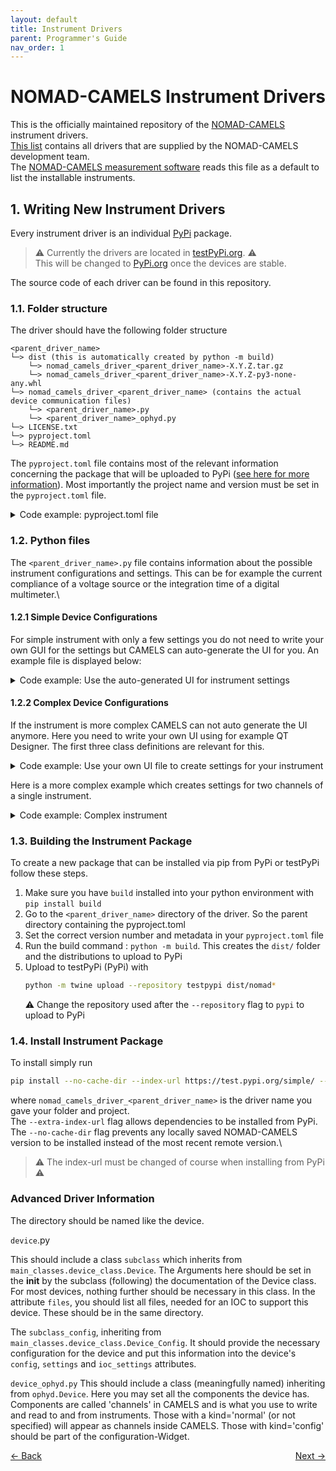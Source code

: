 ```yaml
---
layout: default
title: Instrument Drivers
parent: Programmer's Guide
nav_order: 1
---
```

# NOMAD-CAMELS Instrument Drivers
This is the officially maintained repository of the [NOMAD-CAMELS](https://fau-lap.github.io/NOMAD-CAMELS/) instrument drivers.\
[This list](/drivers_list.txt) contains all drivers that are supplied by the NOMAD-CAMELS development team. \
The [NOMAD-CAMELS measurement software](https://fau-lap.github.io/NOMAD-CAMELS/)  reads this file as a default to list the installable instruments. 
## 1. Writing New Instrument Drivers
Every instrument driver is an individual [PyPi](https://pypi.org/) package.
> &#9888; 
> Currently the drivers are located in [testPyPi.org](https://testPyPi.org/). &#9888;\
> This will be changed to [PyPi.org](https://PyPi.org/) once the devices are stable.

The source code of each driver can be found in this repository.
### 1.1. Folder structure
The driver should have the following folder structure
```
<parent_driver_name>
└─> dist (this is automatically created by python -m build)
    └─> nomad_camels_driver_<parent_driver_name>-X.Y.Z.tar.gz
    └─> nomad_camels_driver_<parent_driver_name>-X.Y.Z-py3-none-any.whl
└─> nomad_camels_driver_<parent_driver_name> (contains the actual device communication files)
    └─> <parent_driver_name>.py
    └─> <parent_driver_name>_ophyd.py
└─> LICENSE.txt
└─> pyproject.toml
└─> README.md
```
The `pyproject.toml` file contains most of the relevant information concerning the package that will be uploaded to PyPi ([see here for more information](https://setuptools.pypa.io/en/latest/userguide/quickstart.html)). 
Most importantly the project name and version must be set in the `pyproject.toml` file.

<details>
  <summary>Code example: pyproject.toml file</summary>

```toml
[build-system]
requires = ["setuptools>=61.0"]
build-backend = "setuptools.build_meta"

[project]
name = "nomad_camels_driver_keithley_237"
version = "0.1.4"
authors = [
    { name="FAIRmat - HU Berlin", email="nomad-camels@fau.de" }
]
description = "Device driver for the Keithley 237 SMU."
readme = "README.md"
requires-python = ">=3.9.6"
classifiers = [
    "Programming Language :: Python :: 3",
    "License :: OSI Approved :: GNU Lesser General Public License v2 (LGPLv2)",
    "Operating System :: Microsoft :: Windows",
]
dependencies = [
    "pyvisa",
]
[project.urls]
"GitHub Page" = "https://github.com/FAU-LAP/NOMAD-CAMELS"
"Documentation" = "https://fau-lap.github.io/NOMAD-CAMELS/"
```

</details>

### 1.2. Python files
The `<parent_driver_name>.py` file contains information about the possible instrument configurations and settings. This can be for example the current compliance of a voltage source or the integration time of a digital multimeter.\
#### 1.2.1 Simple Device Configurations
For simple instrument with only a few settings you do not need to write your own GUI for the settings but CAMELS can auto-generate the UI for you. An example file is displayed below:

<details>
  <summary>Code example: Use the auto-generated UI for instrument settings</summary>

```python
from nomad_camels_driver_keithley_237.keithley_237_ophyd import Keithley_237 # Change this line!
from nomad_camels.main_classes import device_class

class subclass(device_class.Device):
    def __init__(self, **kwargs):
        # You can search for individual tags in the NOMAD-CAMELS GUI
        super().__init__(name='keithley_237', virtual=False, tags=['DMM', 'voltage', 'current',],       
                         directory='keithley_237', ophyd_device=Keithley_237, 
                         ophyd_class_name='Keithley_237', **kwargs)
        # These are the default values of the configuration settings  
        self.config['Four_wire'] = False
        self.config['Averages'] = "1"
        self.config['Integration_time'] = "20ms"
        self.config['Current_compliance_range'] = "Auto"
        self.config['Current_compliance'] = 1e-6
        self.config['Voltage_compliance_range'] = "Auto"
        self.config['Voltage_compliance'] = 10
        self.config['Bias_delay'] = 0
        self.config['Source_Type'] = "Voltage"
        self.config['Sweep_Hysteresis'] = False

# This adds a simple GUI of the configuration settings that you add below. 
# This way you do NOT need to write our own GUI for the instrument settings.
# This can be used for simple instruments with only a few settings.
# For more complicated instruments (with e.g. multiple channels) it might be necessary to write a more advanced GUI
class subclass_config(device_class.Simple_Config):
    def __init__(self, parent=None, data='', settings_dict=None,
                 config_dict=None, ioc_dict=None, additional_info=None):
        # Each dictionary entry become a combo box with the values ad drop down optins
        comboBoxes = {'Source_Type': ["Voltage", "Current", "Sweep Voltage", "Sweep Current"],
                      'Current_compliance_range': ["Auto", "1nA", "10nA", "100nA", "1uA",
                                             "10uA", "100uA", "1mA", "10mA", "100mA"],
                      'Voltage_compliance_range': ["Auto", "1.1V", "11V", "110V", "1100V"],
                      "Averages": ["1", "2", "4", "8", "16", "32"],
                      'Integration_time': ["20ms", "4ms", "0.4ms"],
                      }
        # Creates text fields in to which the user can write. 
        # It knows what type of field (bool, number, ...) it is from the default value above.
        labels = {'Source_Type': 'Source type',
                  'Current_compliance_range': 'Compliance range (A)',
                  'Voltage_compliance_range': 'Compliance range (V)',
                  'Integration_time': 'Integration time',
                  'Four_wire': 'Four wire',
                  'Current_compliance': 'Current compliance',
                  'Voltage_compliance': 'Voltage compliance',
                  'Bias_delay': 'Bias delay',
                  'Sweep_Hysteresis': 'Sweep Hysteresis',
                  }
        super().__init__(parent, 'Keithley 237', data, settings_dict,
                         config_dict, ioc_dict, additional_info, comboBoxes=comboBoxes, labels=labels)
        self.comboBox_connection_type.addItem('Local VISA')
        self.load_settings()
```

</details>


#### 1.2.2 Complex Device Configurations
If the instrument is more complex CAMELS can not auto generate the UI anymore. Here you need to write your own UI using for example QT Designer. The first three class definitions are relevant for this. 
<details>
  <summary>Code example: Use your own UI file to create settings for your instrument</summary>

```python
from CAMELS.main_classes import device_class
from .andor_shamrock_500_config import Ui_andor_shamrock500_config
from .andor_shamrock_500_ophyd import Andor_Shamrock_500
from PySide6.QtWidgets import QTabWidget


class subclass(device_class.Device):
    def __init__(self, **kwargs):
        super().__init__(name='andor_shamrock_500', virtual=False,
                         tags=[ 'spectrometer', 'spectrum', 'Andor',],
                         directory='andor_shamrock_500', ophyd_device=Andor_Shamrock_500,
                         ophyd_class_name='Andor_Shamrock_500', **kwargs)

class subclass_config(device_class.Device_Config):
    def __init__(self, parent=None, data='', settings_dict=None, config_dict=None, additional_info=None, **kwargs):
        super().__init__(parent, 'Andor Shamrock 500', data, settings_dict=settings_dict, config_dict=config_dict, additional_info=additional_info, no_ioc_connection=True, **kwargs)
        self.comboBox_connection_type.addItem('Windows dll')
        # self.comboBox_connection_type.addItem('Local VISA')
        self.tab_widget = QTabWidget()
        conf1 = {}
        for key, val in config_dict.items():
            if key.endswith('1'):
                conf1[key[:-1]] = val
        # !!!!!!!!!!!!!!!!!!!!!!!!!!!!!!!
        # Here you add your own UI as a tab widget. This is the key part !!!!!  
        # !!!!!!!!!!!!!!!!!!!!!!!!!!!!!!!
        self.channel_widge_1 = subclass_config_sub(config_dict=conf1, parent=parent, settings_dict=settings_dict)
        self.tab_widget.addTab(self.channel_widge_1, 'Settings')
        self.layout().addWidget(self.tab_widget, 20, 0, 1, 5)
        self.load_settings()

    def get_config(self):
        conf1 = self.channel_widge_1.get_config()
        for key, val in conf1.items():
            self.config_dict[f'{key}1'] = val
        return super().get_config()

# This inherits from your UI and is used above to create the tab widget with all the settings you implemented.
class subclass_config_sub(device_class.Device_Config_Sub, Ui_andor_shamrock500_config):
    def __init__(self, config_dict=None, parent=None, settings_dict=None):
        super().__init__(parent=parent, config_dict=config_dict,
                         settings_dict=settings_dict)
        self.setupUi(self)
        if 'set_grating_number' in self.config_dict:
            self.set_grating_number.setValue(self.config_dict['set_grating_number'])
        if 'initial_wavelength' in self.config_dict:
            self.initial_wavelength.setValue(self.config_dict['initial_wavelength'])
        if 'input_port' in self.config_dict:
            self.input_port.setCurrentText(self.config_dict['input_port'])
        if 'output_port' in self.config_dict:
            self.output_port.setCurrentText(self.config_dict['output_port'])
        if 'select_camera' in self.config_dict:
            self.select_camera.setCurrentText(self.config_dict['select_camera'])
        if 'input_slit_size' in self.config_dict:
            self.input_slit_size.setValue(self.config_dict['input_slit_size'])
        if 'output_slit_size' in self.config_dict:
            self.output_slit_size.setValue(self.config_dict['output_slit_size'])

    def get_config(self):
        self.config_dict['set_grating_number'] = self.set_grating_number.value()
        self.config_dict['initial_wavelength'] = self.initial_wavelength.value()
        self.config_dict['input_port'] = self.input_port.currentText()
        self.config_dict['output_port'] = self.output_port.currentText()
        self.config_dict['select_camera'] = self.select_camera.currentText()
        self.config_dict['input_slit_size'] = self.input_slit_size.value()
        self.config_dict['output_slit_size'] = self.output_slit_size.value()
        return super().get_config()
```

</details>

Here is a more complex example which creates settings for two channels of a single instrument.
<details>
  <summary>Code example: Complex instrument</summary>

```python
from nomad_camels.main_classes import device_class
from keysight_b2912.keysight_b2912_channel_config import Ui_B2912_channel # You need to import the created UI file
from keysight_b2912.keysight_b2912_ophyd import Keysight_B2912 # Import the actual device communication
from PySide6.QtWidgets import QTabWidget

# Default settings of the instrument
default_settings = {'source': 'Voltage',
                    'source_range': '2E-1 V',
                    'range_lower_lim': '2E-1 V',
                    'source_auto': True,
                    'low_terminal': 'Ground',
                    'current_auto_mode': True,
                    'current_lower_lim': '1E-8 A',
                    'current_range': '1E-8 A',
                    'voltage_range': '2E-1 V',
                    'voltage_auto_mode': True,
                    'voltage_lower_lim': '2E-1 V',
                    'resistance_range': '2 Ohm',
                    'resistance_upper_lim': '200E6 Ohm',
                    'output_protection': False,
                    'four_wire_meas': False,
                    'current_auto_range': True,
                    'voltage_auto_range': True,
                    'resistance_auto_range': True,
                    'resistance_compensation': False,
                    'voltage_compliance': 2,
                    'current_compliance': 2,
                    'NPLC': 1}

# Similar to the simple device
class subclass(device_class.Device):
    def __init__(self, **kwargs):
        super().__init__(name='keysight_b2912', virtual=False, tags=['SMU', 'voltage', 'current', 'resistance'], directory='keysight_b2912', ophyd_device=Keysight_B2912, ophyd_class_name='Keysight_B2912', **kwargs)
        # This sets the default settings for each channel
        for key, val in default_settings.items():
            self.config[f'{key}1'] = val
            self.config[f'{key}2'] = val

class subclass_config(device_class.Device_Config):
    def __init__(self, parent=None, data='', settings_dict=None, config_dict=None, additional_info=None, **kwargs):
        super().__init__(parent, 'Keysight B2912', data, settings_dict=settings_dict, config_dict=config_dict, additional_info=additional_info, no_ioc_connection=True, **kwargs)
        self.comboBox_connection_type.addItem('Local VISA')
        self.tab_widget = QTabWidget()
        conf1 = {}
        conf2 = {}
        for key, val in config_dict.items():
            if key.endswith('1'):
                conf1[key[:-1]] = val
            elif key.endswith('2'):
                conf2[key[:-1]] = val
        # !!!!!!!!!!!!!!!!!!!!!!!!!!!!!!!
        # Here you add your own UI as a tab widget. This is the key part !!!!!  
        # !!!!!!!!!!!!!!!!!!!!!!!!!!!!!!!
        self.channel_widge_1 = subclass_config_sub(config_dict=conf1, parent=parent, settings_dict=settings_dict)
        self.channel_widge_2 = subclass_config_sub(config_dict=conf2, parent=parent, settings_dict=settings_dict)
        self.tab_widget.addTab(self.channel_widge_1, 'Channel 1')
        self.tab_widget.addTab(self.channel_widge_2, 'Channel 2')
        self.layout().addWidget(self.tab_widget, 20, 0, 1, 5)
        self.load_settings()

    def get_config(self):
        conf1 = self.channel_widge_1.get_config()
        conf2 = self.channel_widge_2.get_config()
        for key, val in conf1.items():
            self.config_dict[f'{key}1'] = val
        for key, val in conf2.items():
            self.config_dict[f'{key}2'] = val
        return super().get_config()

# This inherits from the UI class you wrote for the UI config settings of the instrument
class subclass_config_sub(device_class.Device_Config_Sub, Ui_B2912_channel):
    def __init__(self, config_dict=None, parent=None, settings_dict=None):
        super().__init__(parent=parent, config_dict=config_dict,
                         settings_dict=settings_dict)
        self.setupUi(self)

        self.sources = ['Voltage', 'Current']
        self.comboBox_source.addItems(self.sources)
        if 'source' in config_dict and config_dict['source'] in self.sources:
            self.comboBox_source.setCurrentText(config_dict['source'])

        self.low_terminals = ['Ground', 'Float']
        self.comboBox_low_terminal.addItems(self.low_terminals)
        if 'low_terminal' in config_dict and config_dict['low_terminal'] in self.low_terminals:
            self.comboBox_low_terminal.setCurrentText(config_dict['source'])

        self.ranges_voltage = ['2E-1 V', '2 V', '20 V', '200 V']
        self.ranges_current = ['1E-8 A', '1E-7 A', '1E-6 A', '1E-5 A', '1E-4 A', '1E-3 A', '1E-2 A', '1E-1 A', '1 A', '1.5 A', '3 A', '10 A']
        self.ranges_resistance = ['2 Ohm', '20 Ohm', '200 Ohm', '2E3 Ohm', '20E3 Ohm', '200E3 Ohm', '2E6 Ohm', '20E6 Ohm', '200E6 Ohm']

        if 'source_auto' in self.config_dict:
            self.checkBox_source_auto.setChecked(self.config_dict['source_auto'])
        else:
            self.checkBox_source_auto.setChecked(True)

        self.load_source_options()
        self.checkBox_source_auto.clicked.connect(self.load_source_options)
        self.comboBox_source.currentTextChanged.connect(self.load_source_options)

        if 'output_protection' in config_dict:
            self.checkBox_output_protection.setChecked(config_dict['output_protection'])
        if 'current_compliance' in config_dict:
            self.lineEdit_current_compliance.setText(str(config_dict['current_compliance']))
        else:
            self.lineEdit_current_compliance.setText('0.1')
        if 'voltage_compliance' in config_dict:
            self.lineEdit_voltage_compliance.setText(str(config_dict['voltage_compliance']))
        else:
            self.lineEdit_voltage_compliance.setText('2')

        if 'NPLC' in config_dict:
            self.lineEdit_NPLC.setText(str(config_dict['NPLC']))
        else:
            self.lineEdit_NPLC.setText('1')

        if 'four_wire_meas' in config_dict:
            self.checkBox_four_wire_meas.setChecked(config_dict['four_wire_meas'])
        if 'current_auto_range' in config_dict:
            self.checkBox_current_auto_range.setChecked(config_dict['current_auto_range'])
        if 'voltage_auto_range' in config_dict:
            self.checkBox_voltage_auto_range.setChecked(config_dict['voltage_auto_range'])
        if 'resistance_auto_range' in config_dict:
            self.checkBox_resistance_auto_range.setChecked(config_dict['resistance_auto_range'])
        if 'resistance_compensation' in config_dict:
            self.checkBox_resistance_compensation.setChecked(config_dict['resistance_compensation'])

        auto_range_modes = ['Normal', 'Resolution', 'Speed']
        self.comboBox_voltage_auto_mode.addItems(auto_range_modes)
        self.comboBox_current_auto_mode.addItems(auto_range_modes)
        if 'voltage_auto_mode' in config_dict and config_dict['voltage_auto_mode'] in auto_range_modes:
            self.comboBox_voltage_auto_mode.setCurrentText(config_dict['voltage_auto_mode'])
        if 'current_auto_mode' in config_dict and config_dict['current_auto_mode'] in auto_range_modes:
            self.comboBox_current_auto_mode.setCurrentText(config_dict['current_auto_mode'])

        self.comboBox_current_lower_lim.addItems(self.ranges_current)
        if 'current_lower_lim' in self.config_dict and self.config_dict['current_lower_lim'] in self.ranges_current:
            self.comboBox_current_lower_lim.setCurrentText(self.config_dict['current_lower_lim'])
        self.comboBox_current_range.addItems(self.ranges_current)
        if 'current_range' in self.config_dict and self.config_dict['current_range'] in self.ranges_current:
            self.comboBox_current_range.setCurrentText(self.config_dict['current_range'])
        self.comboBox_voltage_lower_lim.addItems(self.ranges_voltage)
        if 'voltage_lower_lim' in self.config_dict and self.config_dict['voltage_lower_lim'] in self.ranges_voltage:
            self.comboBox_voltage_lower_lim.setCurrentText(self.config_dict['voltage_lower_lim'])
        self.comboBox_voltage_range.addItems(self.ranges_voltage)
        if 'voltage_range' in self.config_dict and self.config_dict['voltage_range'] in self.ranges_voltage:
            self.comboBox_voltage_range.setCurrentText(self.config_dict['voltage_range'])
        self.comboBox_resistance_range.addItems(self.ranges_resistance)
        if 'resistance_range' in self.config_dict and self.config_dict['resistance_range'] in self.ranges_resistance:
            self.comboBox_resistance_range.setCurrentText(self.config_dict['resistance_range'])
        self.comboBox_resistance_upper_lim.addItems(self.ranges_resistance)
        if 'resistance_upper_lim' in self.config_dict and self.config_dict['resistance_upper_lim'] in self.ranges_resistance:
            self.comboBox_resistance_upper_lim.setCurrentText(self.config_dict['resistance_upper_lim'])


    def load_source_options(self):
        src_v = True
        if self.comboBox_source.currentText() == 'Current':
            src_v = False
        auto_source = self.checkBox_source_auto.isChecked()
        self.comboBox_source_range.clear()
        self.comboBox_range_lower_lim.clear()
        if src_v:
            self.comboBox_source_range.addItems(self.ranges_voltage)
            self.comboBox_range_lower_lim.addItems(self.ranges_voltage)
            if 'source_range' in self.config_dict and self.config_dict['source_range'] in self.ranges_voltage:
                self.comboBox_source_range.setCurrentText(self.config_dict['source_range'])
            if 'range_lower_lim' in self.config_dict and self.config_dict['range_lower_lim'] in self.ranges_voltage:
                self.comboBox_range_lower_lim.setCurrentText(self.config_dict['range_lower_lim'])
        else:
            self.comboBox_source_range.addItems(self.ranges_current)
            self.comboBox_range_lower_lim.addItems(self.ranges_current)
            if 'source_range' in self.config_dict and self.config_dict['source_range'] in self.ranges_current:
                self.comboBox_source_range.setCurrentText(self.config_dict['source_range'])
            if 'range_lower_lim' in self.config_dict and self.config_dict['range_lower_lim'] in self.ranges_current:
                self.comboBox_range_lower_lim.setCurrentText(self.config_dict['range_lower_lim'])
        self.comboBox_source_range.setEnabled(not auto_source)
        self.comboBox_range_lower_lim.setEnabled(auto_source)


    def get_config(self):
        self.config_dict['source'] = self.comboBox_source.currentText()
        self.config_dict['low_terminal'] = self.comboBox_low_terminal.currentText()
        self.config_dict['source_range'] = self.comboBox_source_range.currentText()
        self.config_dict['range_lower_lim'] = self.comboBox_range_lower_lim.currentText()
        self.config_dict['current_auto_mode'] = self.comboBox_current_auto_mode.currentText()
        self.config_dict['current_lower_lim'] = self.comboBox_current_lower_lim.currentText()
        self.config_dict['current_range'] = self.comboBox_current_range.currentText()
        self.config_dict['voltage_range'] = self.comboBox_voltage_range.currentText()
        self.config_dict['voltage_auto_mode'] = self.comboBox_voltage_auto_mode.currentText()
        self.config_dict['voltage_lower_lim'] = self.comboBox_voltage_lower_lim.currentText()
        self.config_dict['resistance_range'] = self.comboBox_resistance_range.currentText()
        self.config_dict['resistance_upper_lim'] = self.comboBox_resistance_upper_lim.currentText()
        self.config_dict['source_auto'] = self.checkBox_source_auto.isChecked()
        self.config_dict['output_protection'] = self.checkBox_output_protection.isChecked()
        self.config_dict['four_wire_meas'] = self.checkBox_four_wire_meas.isChecked()
        self.config_dict['current_auto_range'] = self.checkBox_current_auto_range.isChecked()
        self.config_dict['voltage_auto_range'] = self.checkBox_voltage_auto_range.isChecked()
        self.config_dict['resistance_auto_range'] = self.checkBox_resistance_auto_range.isChecked()
        self.config_dict['resistance_compensation'] = self.checkBox_resistance_compensation.isChecked()
        self.config_dict['current_compliance'] = float(self.lineEdit_current_compliance.text())
        self.config_dict['voltage_compliance'] = float(self.lineEdit_voltage_compliance.text())
        self.config_dict['NPLC'] = float(self.lineEdit_NPLC.text())
        return super().get_config()


```
</details>

### 1.3. Building the Instrument Package
To create a new package that can be installed via pip from PyPi or testPyPi follow these steps.
1. Make sure you have `build` installed into your python environment with `pip install build`
2. Go to the `<parent_driver_name>` directory of the driver. So the parent directory containing the pyproject.toml 
3. Set the correct version number and metadata in your `pyproject.toml` file
4. Run the build command : `python -m build`. This creates the `dist/` folder and the distributions to upload to PyPi
5. Upload to testPyPi (PyPi) with 
    ```bash
    python -m twine upload --repository testpypi dist/nomad*
    ```
   &#9888; Change the repository used after the `--repository` flag to `pypi` to upload to PyPi

### 1.4. Install Instrument Package
To install simply run 
```bash
pip install --no-cache-dir --index-url https://test.pypi.org/simple/ --extra-index-url https://pypi.org/simple nomad_camels_driver_<parent_driver_name>
```
where `nomad_camels_driver_<parent_driver_name>` is the driver name you gave your folder and project.\
The `--extra-index-url` flag allows dependencies to be installed from PyPi.\
The `--no-cache-dir` flag prevents any locally saved NOMAD-CAMELS version to be installed instead of the most recent remote version.\
> &#9888; The index-url must be changed of course when installing from PyPi &#9888;






### Advanced Driver Information

The directory should be named like the device.


`device`.py

This should include a class `subclass` which inherits from `main_classes.device_class.Device`.
The Arguments here should be set in the __init__ by the subclass (following) the documentation of the Device class.
For most devices, nothing further should be necessary in this class.
In the attribute `files`, you should list all files, needed for an IOC to support this device. These should be in the same directory.

The `subclass_config`, inheriting from `main_classes.device_class.Device_Config`.
It should provide the necessary configuration for the device and put this information into the device's `config`, `settings` and `ioc_settings` attributes.



`device_ophyd.py`
This should include a class (meaningfully named) inheriting from `ophyd.Device`.
Here you may set all the components the device has. Components are called 'channels' in CAMELS and is what you use to write and read to and from instruments. Those with a kind='normal' (or not specified) will appear as channels inside CAMELS. Those with kind='config' should be part of the configuration-Widget.
<p style="text-align:left;">
  <span style="color: grey;">
  <a href="../index.html">&larr; Back</a>
  </span>
  <span style="float:right;">
    <a href="quick_start.html">Next &rarr;</a><br>
  </span>
</p>
